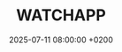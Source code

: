 ---
title: "WATCHAPP"
date: 2025-07-11 08:00:00 +0200
categories: projects
img_url: https://raw.githubusercontent.com/UniSalento-IDALab-IoTCourse-2024-2025/wot-project-2024-2025-Presentation-PizzolanteCioffi/main/Visualizza Profilo.jpg
site_url: "https://unisalento-idalab-iotcourse-2024-2025.github.io/wot-project-2024-2025-Presentation-PizzolanteCioffi/"
project_url1: "https://github.com/UniSalento-IDALab-IoTCourse-2024-2025/wot-project-2024-2025-User-PizzolanteCioffi"
project_url2: "https://github.com/UniSalento-IDALab-IoTCourse-2024-2025/wot-project-2024-2025-DataCollector-PizzolanteCioffi"
project_url3: "https://github.com/UniSalento-IDALab-IoTCourse-2024-2025/wot-project-2024-2025-DataPrediction-PizzolanteCioffi"
project_url4: "https://github.com/UniSalento-IDALab-IoTCourse-2024-2025/wot-project-2024-2025-Notification-PizzolanteCioffi"
project_url5: "https://github.com/UniSalento-IDALab-IoTCourse-2024-2025/wot-project-2024-2025-AIModel-PizzolanteCioffi"
project_url6: "https://github.com/UniSalento-IDALab-IoTCourse-2024-2025/wot-project-2024-2025-Frontend-PizzolanteCioffi"
description: "Il progetto nasce con l'obiettivo di sviluppare un sistema intelligente e non invasivo per il monitoraggio continuo di pazienti affetti da malattie neurodegenerative, come Alzheimer, Parkinson e SLA. Utilizzando lo smartwatch Google Pixel Watch 2, il sistema rileva automaticamente parametri vitali e comportamentali, tra cui frequenza cardiaca, durata del sonno, tempo trascorso fuori casa e minuti di conversazione telefonica. I dati vengono trasmessi allo smartphone Android del paziente tramite Bluetooth Low Energy (BLE) e da lì inviati al backend cloud, dove sono analizzati da algoritmi di intelligenza artificiale per rilevare segnali di deterioramento sociale. In caso di comportamenti anomali, il sistema invia notifiche personalizzate al paziente e, se necessario, al caregiver, favorendo interventi tempestivi e mirati."
---